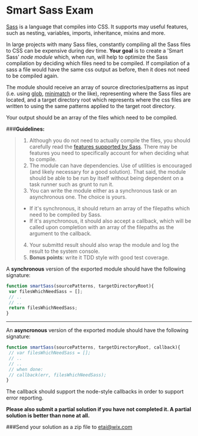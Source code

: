 Smart Sass Exam
===============

[Sass](http://sass-lang.com/) is a language that compiles into CSS. 
It supports may useful features, such as nesting, variables, imports, inheritance, mixins and more. 

In large projects with many Sass files, constantly compiling all the Sass files to CSS can be expensive during dev time.
**Your goal** is to create a 'Smart Sass' *node module* which, when run, will help to optimize the Sass compilation by deciding which files need to be compiled. If compilation of a sass a file would have the same css output as before, then it does not need to be compiled again.

The module should receive an array of source directories/patterns as input (i.e. using [glob](https://github.com/isaacs/node-glob), [minimatch](https://github.com/isaacs/minimatch) or the like), representing where the Sass files are located, and a target directory root which represents where the css files are written to using the same patterns applied to the target root directory.

Your output should be an array of the files which need to be compiled.

###**Guidelines:**

>1. Although you do not need to actually compile the files, you should carefully read the [features supported by Sass](http://sass-lang.com/guide). 
>There may be features you need to specifically account for when deciding what to compile.
>2. The module can have dependencies. Use of utilities is encouraged (and likely necessary for a good solution). 
>That said, the module should be able to be run by itself without being dependent on a task runner such as grunt to run it.
>3. You can write the module either as a synchronous task or an asynchronous one. The choice is yours.
>  * If it's synchronous, it should return an array of the filepaths which need to be compiled by Sass.
>  * If it's asynchronous, it should also accept a callback, which will be called upon completion with an array of the filepaths as the argument to the callback.
> 4. Your submittd result should also wrap the module and log the result to the system console.
> 5. **Bonus points**: write it TDD style with good test coverage.


A **synchronous** version of the exported module should have the following signature:
```js
function smartSass(sourcePatterns, targetDirectoryRoot){
 var filesWhichNeedSass = [];
 // .. 
 // ..
 return filesWhichNeedSass;
}

```
-----
An **asyncronous** version of the exported module should have the following signature:
```js
function smartSass(sourcePatterns, targetDirectoryRoot, callback){
 // var filesWhichNeedSass = [];
 // ..
 // ..
 // when done:
 // callback(err, filesWhichNeedSass);
}
```
The callback should support the node-style callbacks in order to support error reporting.


**Please also submit a partial solution if you have not completed it. A partial solution is better than none at all.**

###Send your solution as a zip file to etai@wix.com

